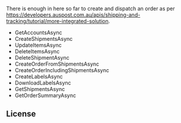 

There is enough in here so far to create and dispatch an order as per https://developers.auspost.com.au/apis/shipping-and-tracking/tutorial/more-integrated-solution.  


* GetAccountsAsync
* CreateShipmentsAsync
* UpdateItemsAsync
* DeleteItemsAsync
* DeleteShipmentAsync
* CreateOrderFromShipmentsAsync
* CreateOrderIncludingShipmentsAsync
* CreateLabelsAsync
* DownloadLabelsAsync
* GetShipmentsAsync
* GetOrderSummaryAsync

## License ##

